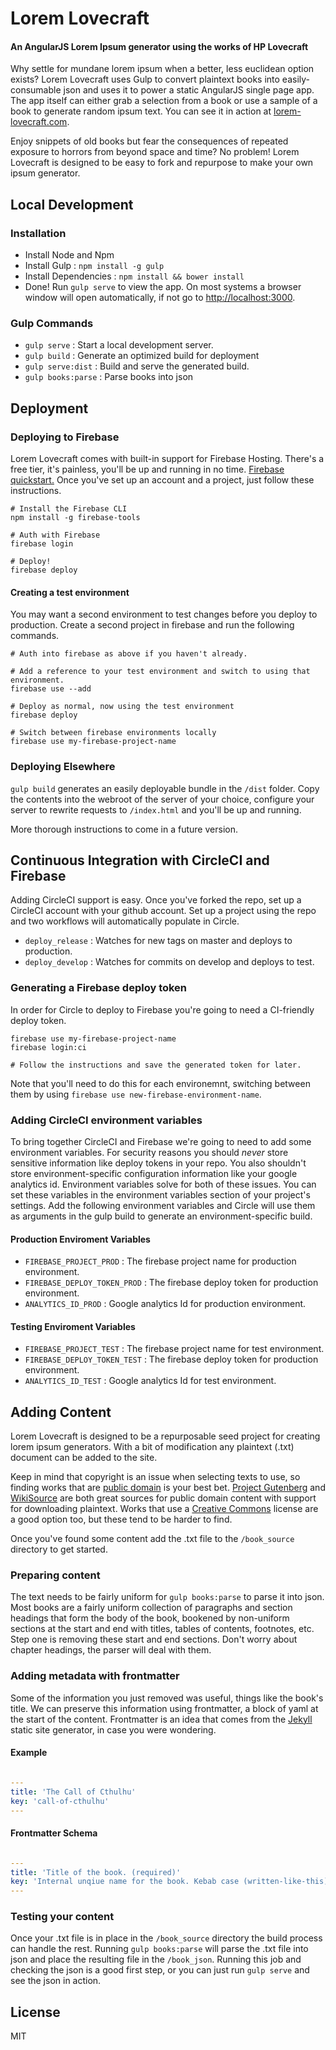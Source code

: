 # Lorem Lovecraft

#### An AngularJS Lorem Ipsum generator using the works of HP Lovecraft

Why settle for mundane lorem ipsum when a better, less euclidean option exists? Lorem Lovecraft uses Gulp to convert plaintext books into easily-consumable json and uses it to power a static AngularJS single page app. The app itself can either grab a selection from a book or use a sample of a book to generate random ipsum text. You can see it in action at [lorem-lovecraft.com](https://lorem-lovecraft.com).

Enjoy snippets of old books but fear the consequences of repeated exposure to horrors from beyond space and time? No problem! Lorem Lovecraft is designed to be easy to fork and repurpose to make your own ipsum generator. 

## Local Development

### Installation

* Install Node and Npm
* Install Gulp : `npm install -g gulp`
* Install Dependencies : `npm install && bower install`
* Done! Run `gulp serve` to view the app. On most systems a browser window will open automatically, if not go to [http://localhost:3000](http://localhost:3000).

### Gulp Commands
* `gulp serve` : Start a local development server.
* `gulp build` : Generate an optimized build for deployment
* `gulp serve:dist` : Build and serve the generated build.
* `gulp books:parse` : Parse books into json

## Deployment

### Deploying to Firebase

Lorem Lovecraft comes with built-in support for Firebase Hosting. There's a free tier, it's painless, you'll be up and running in no time. [Firebase quickstart.](https://firebase.google.com/docs/hosting/quickstart) Once you've set up an account and a project, just follow these instructions.

```shell
# Install the Firebase CLI
npm install -g firebase-tools

# Auth with Firebase
firebase login

# Deploy!
firebase deploy
```

#### Creating a test environment

You may want a second environment to test changes before you deploy to production. Create a second project in firebase and run the following commands.

```shell
# Auth into firebase as above if you haven't already.

# Add a reference to your test environment and switch to using that environment.
firebase use --add

# Deploy as normal, now using the test environment
firebase deploy

# Switch between firebase environments locally
firebase use my-firebase-project-name

```

### Deploying Elsewhere

`gulp build` generates an easily deployable bundle in the `/dist` folder. Copy the contents into the webroot of the server of your choice, configure your server to rewrite requests to `/index.html` and you'll be up and running. 

More thorough instructions to come in a future version.

## Continuous Integration with CircleCI and Firebase

Adding CircleCI support is easy. Once you've forked the repo, set up a CircleCI account with your github account. Set up a project using the repo and two workflows will automatically populate in Circle.
 
 * `deploy_release` : Watches for new tags on master and deploys to production. 
 * `deploy_develop` : Watches for commits on develop and deploys to test. 
 
 ### Generating a Firebase deploy token
 
 In order for Circle to deploy to Firebase you're going to need a CI-friendly deploy token.
 
 ```shell
 firebase use my-firebase-project-name
 firebase login:ci
 
 # Follow the instructions and save the generated token for later.
 ```
 Note that you'll need to do this for each environemnt, switching between them by using `firebase use new-firebase-environment-name`.
 
### Adding CircleCI environment variables
 
To bring together CircleCI and Firebase we're going to need to add some environment variables. For security reasons you should *never* store sensitive information like deploy tokens in your repo. You also shouldn't store environment-specific configuration information like your google analytics id. Environment variables solve for both of these issues. You can set these variables in the environment variables section of your project's settings. Add the following environment variables and Circle will use them as arguments in the gulp build to generate an environment-specific build.

#### Production Enviroment Variables

* `FIREBASE_PROJECT_PROD` : The firebase project name for production environment.
* `FIREBASE_DEPLOY_TOKEN_PROD` : The firebase deploy token for production environment.
* `ANALYTICS_ID_PROD` : Google analytics Id for production environment.

#### Testing Enviroment Variables

* `FIREBASE_PROJECT_TEST` : The firebase project name for test environment.
* `FIREBASE_DEPLOY_TOKEN_TEST` : The firebase deploy token for production environment.
* `ANALYTICS_ID_TEST` : Google analytics Id for test environment.

## Adding Content

Lorem Lovecraft is designed to be a repurposable seed project for creating lorem ipsum generators. With a bit of modification any plaintext (.txt) document can be added to the site. 

Keep in mind that copyright is an issue when selecting texts to use, so finding works that are [public domain](https://en.wikipedia.org/wiki/Public_domain_in_the_United_States) is your best bet. [Project Gutenberg](https://www.gutenberg.org) and [WikiSource](https://en.wikisource.org) are both great sources for public domain content with support for downloading plaintext. Works that use a [Creative Commons](https://creativecommons.org/) license are a good option too, but these tend to be harder to find. 

Once you've found some content add the .txt file to the `/book_source` directory to get started.

### Preparing content

The text needs to be fairly uniform for `gulp books:parse` to parse it into json. Most books are a fairly uniform collection of paragraphs and section headings that form the body of the book, bookened by non-uniform sections at the start and end with titles, tables of contents, footnotes, etc. Step one is removing these start and end sections. Don't worry about chapter headings, the parser will deal with them.

### Adding metadata with frontmatter

Some of the information you just removed was useful, things like the book's title. We can preserve this information using frontmatter, a block of yaml at the start of the content. Frontmatter is an idea that comes from the [Jekyll](https://jekyllrb.com/docs/frontmatter/) static site generator, in case you were wondering. 

#### Example

```yaml 

---
title: 'The Call of Cthulhu'
key: 'call-of-cthulhu'
---
```

#### Frontmatter Schema


```yaml 

---
title: 'Title of the book. (required)'
key: 'Internal unqiue name for the book. Kebab case (written-like-this) is standard. (optional)'
---
```

### Testing your content

Once your .txt file is in place in the `/book_source` directory the build process can handle the rest. Running `gulp books:parse` will parse the .txt file into json and place the resulting file in the `/book_json`. Running this job and checking the json is a good first step, or you can just run `gulp serve` and see the json in action.

## License

MIT

